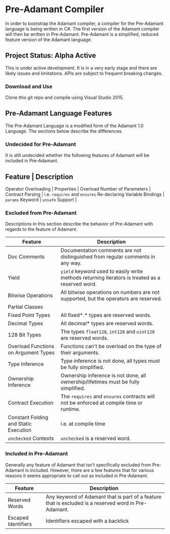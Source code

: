 # Pre-Adamant Compiler

In order to bootstrap the Adamant compiler, a compiler for the Pre-Adamant language is being written in C#.  The first version of the Adamant compiler will then be written in Pre-Adamant.  Pre-Adamant is a simplified, reduced feature version of the Adamant language.

## Project Status: Alpha Active
This is under active development.  It is in a very early stage and there are likely issues and limitations.  APIs are subject to frequent breaking changes.

### Download and Use
Clone this git repo and compile using Visual Studio 2015.

## Pre-Adamant Language Features

The Pre-Adamant Language is a modified form of the Adamant 1.0 Language.  The sections below describe the differences.

### Undecided for Pre-Adamant

It is still undecided whether the following features of Adamant will be included in Pre-Adamant.

Feature      | Description
--------------------------
Operator Overloading |
Properties |
Overload Number of Parameters |
Contract Parsing | i.e. `requires` and `ensures`
Re-declaring Variable Bindings |
`params` Keyword |
`unsafe` Support |

### Excluded from Pre-Adamant

Descriptions in this section describe the behavior of Pre-Adamant with regards to the feature of Adamant.

Feature      | Description
-------------|------------
Doc Comments | Documentation comments are not distinguished from regular comments in any way.
Yield | `yield` keyword used to easily write methods returning iterators is treated as a reserved word.
Bitwise Operations | All bitwise operations on numbers are not supported, but the operators are reserved.
Partial Classes |
Fixed Point Types | All fixed*.* types are reserved words.
Decimal Types | All decimal* types are reserved words.
128 Bit Types | The types `float128`, `int128` and `uint128` are reserved words.
Overload Functions on Argument Types | Functions can't be overload on the type of their arguments.
Type Inference | Type inference is not done, all types must be fully simplified.
Ownership Inference | Ownership inference is not done, all ownership/lifetimes must be fully simplified.
Contract Execution | The `requires` and `ensures` contracts will not be enforced at compile time or runtime.
Constant Folding and Static Execution | i.e. at compile time
`unchecked` Contexts | `unchecked` is a reserved word.

### Included in Pre-Adamant

Generally any feature of Adamant that isn't specifically excluded from Pre-Adamant is included.  However, there are a few features that for various reasons it seems appropriate to call out as included in Pre-Adamant.

Feature      | Description
-------------|------------
Reserved Words | Any keyword of Adamant that is part of a feature that is excluded is a reserved word in Pre-Adamant.
Escaped Identifiers | Identifiers escaped with a backtick